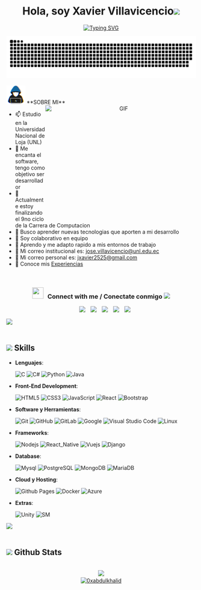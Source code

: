<!--- Nombre -->
<h1 align="center"><b>Hola, soy Xavier Villavicencio</b><img src="https://media.giphy.com/media/hvRJCLFzcasrR4ia7z/giphy.gif" width="35"></h1>

<!-- Texto -->
<p align="center">
<a href="https://git.io/typing-svg"><img src="https://readme-typing-svg.demolab.com?font=Fira+Code&duration=2500&pause=1000&center=true&random=false&width=435&lines=Ciencias+de+la+Computaci%C3%B3n;back+end+y+front+end;FullStack+developer+%7C+NodeJs++;ReactJs+%7C+Django+%7C+MySQL;PostgreSQL%7C+API+REST" alt="Typing SVG" /></a>
</p>

<!--- snake -->
<div align="center">
  <img  src="https://github.com/1999AZZAR/1999AZZAR/blob/readme/resources/img/grid-snake.svg"
       alt="snake" /></a>
</div>

<!--- sobre mi -->
<br>
<picture><img src = "https://github.com/0xAbdulKhalid/0xAbdulKhalid/raw/main/assets/mdImages/about_me.gif" width = 50px></picture> **SOBRE MI**

<a target="_blank" align="center">
  <img align="right" top="500" height="300" width="400" alt="GIF" src="https://media.giphy.com/media/SWoSkN6DxTszqIKEqv/giphy.gif">
</a>

- 📫 Estudio en la Universidad Nacional de Loja (UNL)
- 🤔 Me encanta el software, tengo como objetivo ser desarrollador
- 🌱 Actualmente estoy finalizando el 9no ciclo de la Carrera de Computacion
- 🔭 Busco aprender nuevas tecnologias que aporten a mi desarrollo
- 👯 Soy colaborativo en equipo
- 📝 Aprendo y me adapto rapido a mis entornos de trabajo
- 💬 Mi correo institucional es: jose.villavicencio@unl.edu.ec
- 💬 Mi correo personal es: jxavier2525@gmail.com
- 📄 Conoce mis <a href="https://xavierlvill2525.github.io/portfolio/" target="blank" >Experiencias</a>

<!--- Redes sociales -->
<br/>
<h3 align="center" > <img src="https://media.giphy.com/media/iY8CRBdQXODJSCERIr/giphy.gif" width="30" height="30" style="margin-right: 10px;">Connect with me / Conectate conmigo <img src='https://raw.githubusercontent.com/ShahriarShafin/ShahriarShafin/main/Assets/handshake.gif' width="100px"> </h3>

<p align="center">

<div align="center"  class="icons-social" style="margin-left: 10px;">
<a style="margin-left: 10px;"  target="_blank" href="https://www.linkedin.com/in/jose-xavier-villavicencio-aldaz-9529b8216/"><img src="https://img.icons8.com/doodle/40/000000/linkedin--v2.png"></a>
<a style="margin-left: 10px;" target="_blank" href="https://github.com/XavierlVill2525"><img src="https://img.icons8.com/doodle/40/000000/github--v1.png"></a>
<a style="margin-left: 10px;" target="_blank" href="https://www.facebook.com/xavier.villavisencio"> <img src="https://img.icons8.com/doodle/40/000000/facebook-new--v2.png"></a>	 
<a style="margin-left: 10px;" target="_blank" href="https://www.instagram.com/xavier_villavicencio_a/"><img src="https://img.icons8.com/doodle/40/000000/instagram-new--v2.png"></a>
<a style="margin-left: 10px;" target="_blank" href="https://open.spotify.com/user/p8rcjihv39hn5e07amzoyn2p8"><img src="https://img.icons8.com/doodle/40/000000/spotify--v2.png"></a>
</div>

</p>

<!--- Habilidades -->
<img src="https://user-images.githubusercontent.com/73097560/115834477-dbab4500-a447-11eb-908a-139a6edaec5c.gif"><br><br>

## <img src="https://media2.giphy.com/media/QssGEmpkyEOhBCb7e1/giphy.gif?cid=ecf05e47a0n3gi1bfqntqmob8g9aid1oyj2wr3ds3mg700bl&rid=giphy.gif" width ="25"><b> Skills</b>

<p align="center">

- **Lenguajes**:
    
    ![C](https://img.shields.io/badge/C%20-%232370ED.svg?style=for-the-badge&logo=c&logoColor=white)
    ![C#](https://img.shields.io/badge/C%23-239120?style=for-the-badge&logo=c-sharp&logoColor=white)
    ![Python](https://img.shields.io/badge/Python%20-%2314354C.svg?style=for-the-badge&logo=python&logoColor=white)
    ![Java](https://img.shields.io/badge/Java-ED8B00?style=for-the-badge&logo=openjdk&logoColor=white)
    <!---![C++](https://img.shields.io/badge/C++%20-%2300599C.svg?style=for-the-badge&logo=c%2B%2B&logoColor=white)-->
    
- **Front-End Development**:

   ![HTML5](https://img.shields.io/badge/HTML5%20-%23E34F26.svg?style=for-the-badge&logo=html5&logoColor=white)
   ![CSS3](https://img.shields.io/badge/CSS%20-%231572B6.svg?style=for-the-badge&logo=css3&logoColor=white)
   ![JavaScript](https://img.shields.io/badge/JavaScript%20-%23F7DF1E.svg?style=for-the-badge&logo=javascript&logoColor=black)
   ![React](https://img.shields.io/badge/React-20232A?style=for-the-badge&logo=react&logoColor=61DAFB)
   ![Bootstrap](https://img.shields.io/badge/Bootstrap-563D7C?style=for-the-badge&logo=bootstrap&logoColor=white)
   

- **Software y Herramientas**:

    ![Git](https://img.shields.io/badge/git-%23F05033.svg?style=for-the-badge&logo=git&logoColor=white)
    ![GitHub](https://img.shields.io/badge/github-%23121011.svg?style=for-the-badge&logo=github&logoColor=white)
    ![GitLab](https://img.shields.io/badge/GitLab-330F63?style=for-the-badge&logo=gitlab&logoColor=white)
    ![Google](https://img.shields.io/badge/google-%234285F4.svg?style=for-the-badge&logo=google&logoColor=white)
    ![Visual Studio Code](https://img.shields.io/badge/Visual%20Studio%20Code-0078d7.svg?style=for-the-badge&logo=visual-studio-code&logoColor=white)
    ![Linux](https://img.shields.io/badge/Linux-FCC624?style=for-the-badge&logo=linux&logoColor=black) 

- **Frameworks**:

    ![Nodejs](https://img.shields.io/badge/Node.js-43853D?style=for-the-badge&logo=node.js&logoColor=white)
    ![React_Native](https://img.shields.io/badge/React_Native-20232A?style=for-the-badge&logo=react&logoColor=61DAFB)
    ![Vuejs](https://img.shields.io/badge/Vue.js-35495E?style=for-the-badge&logo=vue.js&logoColor=4FC08D)
    ![Django](https://img.shields.io/badge/Django-092E20?style=for-the-badge&logo=django&logoColor=white)



- **Database**:

    ![Mysql](https://img.shields.io/badge/MySQL-00000F?style=for-the-badge&logo=mysql&logoColor=white)
    ![PostgreSQL](https://img.shields.io/badge/PostgreSQL-316192?style=for-the-badge&logo=postgresql&logoColor=white)
    ![MongoDB](https://img.shields.io/badge/MongoDB-4EA94B?style=for-the-badge&logo=mongodb&logoColor=white)
    ![MariaDB](https://img.shields.io/badge/MariaDB-003545?style=for-the-badge&logo=mariadb&logoColor=white)


- **Cloud y Hosting**:

    ![Github Pages](https://img.shields.io/badge/GitHub%20Pages-%23327FC7.svg?style=for-the-badge&logo=github&logoColor=white)
    ![Docker](https://img.shields.io/badge/docker-0089D6?style=for-the-badge&logo=docker&logoColor=white)
    ![Azure](https://img.shields.io/badge/Microsoft_Azure-0089D6?style=for-the-badge&logo=microsoft-azure&logoColor=white)


- **Extras**:

    ![Unity](https://img.shields.io/badge/Unity-100000?style=for-the-badge&logo=unity&logoColor=white)
    ![SM](https://img.shields.io/badge/Mantenimiento%20de%20Sistemas-239120?style=for-the-badge&logo=-sharp&logoColor=white)
</p>


<img src="https://user-images.githubusercontent.com/73097560/115834477-dbab4500-a447-11eb-908a-139a6edaec5c.gif"><br><br>


<!--- Estadisticas de github -->

## <img src="https://media.giphy.com/media/iY8CRBdQXODJSCERIr/giphy.gif" width="35"><b> Github Stats </b>
<br>

<div align="center">

<a href="https://github.com/XavierlVill2525">
  <img src="https://github-readme-stats.vercel.app/api?username=XavierlVill2525&include_all_commits=true&count_private=true&show_icons=true&line_height=20&title_color=7A7ADB&icon_color=2234AE&text_color=D3D3D3&bg_color=0,000000,130F40" width="450"/>
  <br>
  <img src="https://github-readme-stats.vercel.app/api/top-langs?username=XavierlVill2525&show_icons=true&locale=en&layout=compact&line_height=20&title_color=7A7ADB&icon_color=2234AE&text_color=D3D3D3&bg_color=0,000000,130F40" width="375"  alt="0xabdulkhalid"/>

</a>
</div>
